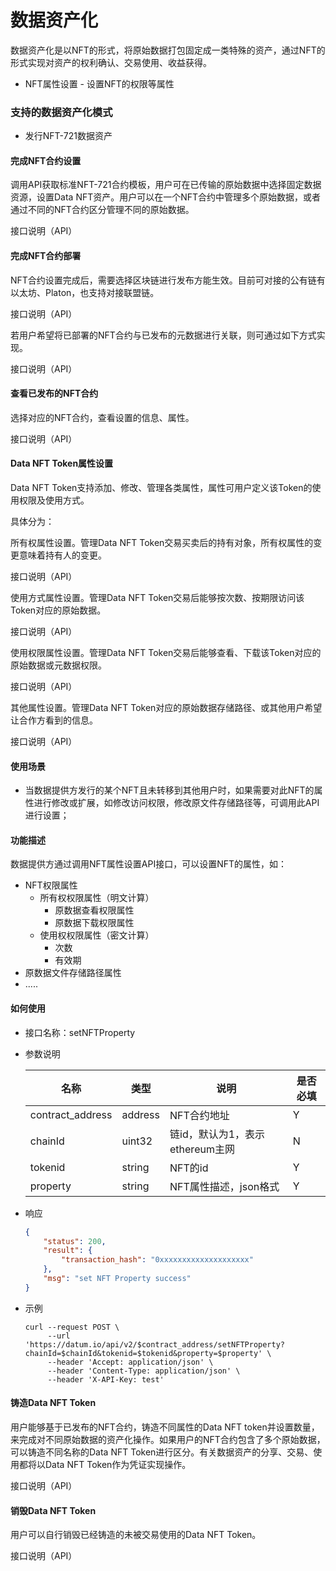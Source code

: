 # 数据资产化


数据资产化是以NFT的形式，将原始数据打包固定成一类特殊的资产，通过NFT的形式实现对资产的权利确认、交易使用、收益获得。


- NFT属性设置 - 设置NFT的权限等属性




### 支持的数据资产化模式

- 发行NFT-721数据资产


#### 完成NFT合约设置

调用API获取标准NFT-721合约模板，用户可在已传输的原始数据中选择固定数据资源，设置Data NFT资产。用户可以在一个NFT合约中管理多个原始数据，或者通过不同的NFT合约区分管理不同的原始数据。

接口说明（API）


#### 完成NFT合约部署

NFT合约设置完成后，需要选择区块链进行发布方能生效。目前可对接的公有链有以太坊、Platon，也支持对接联盟链。

接口说明（API）

若用户希望将已部署的NFT合约与已发布的元数据进行关联，则可通过如下方式实现。

接口说明（API）


#### 查看已发布的NFT合约

选择对应的NFT合约，查看设置的信息、属性。

接口说明（API）





#### Data NFT Token属性设置


Data NFT Token支持添加、修改、管理各类属性，属性可用户定义该Token的使用权限及使用方式。


具体分为：

所有权属性设置。管理Data NFT Token交易买卖后的持有对象，所有权属性的变更意味着持有人的变更。

接口说明（API）

使用方式属性设置。管理Data NFT Token交易后能够按次数、按期限访问该Token对应的原始数据。

接口说明（API）

使用权限属性设置。管理Data NFT Token交易后能够查看、下载该Token对应的原始数据或元数据权限。

接口说明（API）

其他属性设置。管理Data NFT Token对应的原始数据存储路径、或其他用户希望让合作方看到的信息。

接口说明（API）



#### 使用场景

- 当数据提供方发行的某个NFT且未转移到其他用户时，如果需要对此NFT的属性进行修改或扩展，如修改访问权限，修改原文件存储路径等，可调用此API进行设置；

#### 功能描述
数据提供方通过调用NFT属性设置API接口，可以设置NFT的属性，如：
- NFT权限属性
  - 所有权权限属性（明文计算）
    - 原数据查看权限属性
    - 原数据下载权限属性
  - 使用权权限属性（密文计算）
    - 次数
    - 有效期
- 原数据文件存储路径属性
- .....

#### 如何使用
- 接口名称：setNFTProperty

- 参数说明

  | 名称             | 类型    | 说明                            | 是否必填 |
  | ---------------- | ------- | ------------------------------- | -------- |
  | contract_address | address | NFT合约地址                     | Y        |
  | chainId          | uint32  | 链id，默认为1，表示ethereum主网 | N        |
  | tokenid          | string  | NFT的id                         | Y        |
  | property         | string  | NFT属性描述，json格式           | Y        |

- 响应

  ```json
  {
      "status": 200,
      "result": {
          "transaction_hash": "0xxxxxxxxxxxxxxxxxxxx"
      },
      "msg": "set NFT Property success"
  }
  ```

- 示例

  ```shell
  curl --request POST \
       --url 'https://datum.io/api/v2/$contract_address/setNFTProperty?     chainId=$chainId&tokenid=$tokenid&property=$property' \
       --header 'Accept: application/json' \
       --header 'Content-Type: application/json' \
       --header 'X-API-Key: test'
  ```





#### 铸造Data NFT Token


用户能够基于已发布的NFT合约，铸造不同属性的Data NFT token并设置数量，来完成对不同原始数据的资产化操作。如果用户的NFT合约包含了多个原始数据，可以铸造不同名称的Data NFT Token进行区分。有关数据资产的分享、交易、使用都将以Data NFT Token作为凭证实现操作。

接口说明（API）






#### 销毁Data NFT Token

用户可以自行销毁已经铸造的未被交易使用的Data NFT Token。

接口说明（API）
